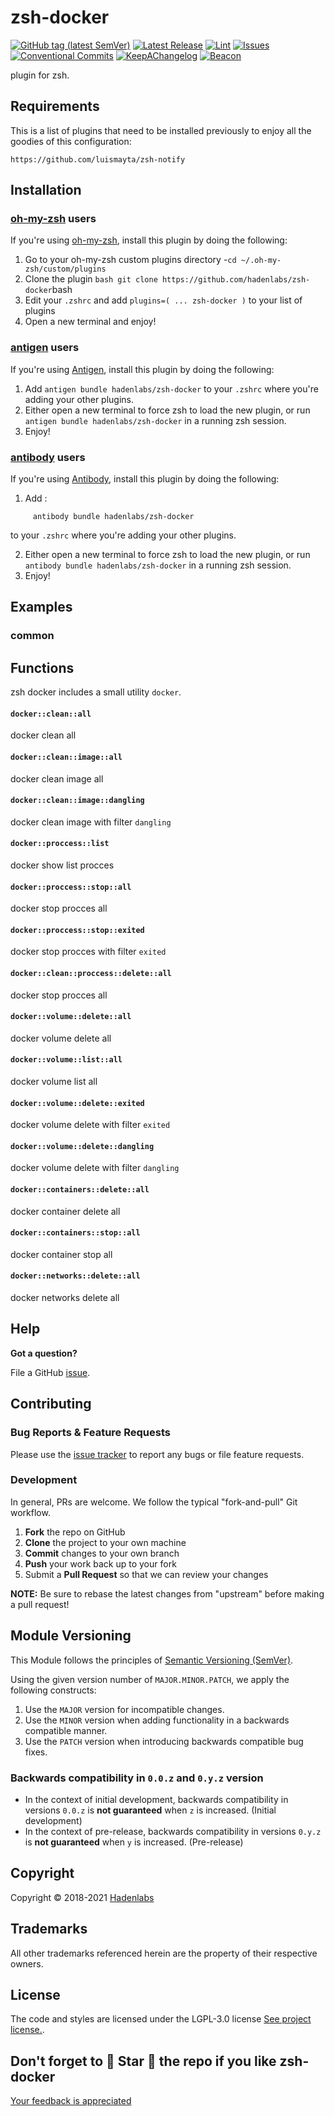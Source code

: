 <!--


  ** DO NOT EDIT THIS FILE
  **
  ** 1) Make all changes to `README.yaml`
  ** 2) Run`make readme` to rebuild this file.
  **
  ** (We maintain HUNDREDS of open source projects. This is how we maintain our sanity.)
  **


  -->

# zsh-docker

[![GitHub tag (latest SemVer)](https://img.shields.io/github/v/tag/hadenlabs/zsh-docker?label=latest&sort=semver)](https://github.com/hadenlabs/zsh-docker/releases) [![Latest Release](https://img.shields.io/github/release/hadenlabs/zsh-docker)](https://github.com/hadenlabs/zsh-docker/releases) [![Lint](https://img.shields.io/github/workflow/status/hadenlabs/zsh-docker/lint-code)](https://github.com/hadenlabs/zsh-docker/actions) [![Issues](https://img.shields.io/github/issues/hadenlabs/zsh-docker)](https://github.com/hadenlabs/zsh-docker/issues) [![Conventional Commits](https://img.shields.io/badge/Conventional%20Commits-1.0.0-yellow)](https://conventionalcommits.org) [![KeepAChangelog](https://img.shields.io/badge/Keep%20A%20Changelog-1.0.0-%23E05735)](https://keepachangelog.com) [![Beacon](https://ga-beacon.appspot.com/G-MZEK48EGE8/zsh-docker/readme)](https://github.com/hadenlabs/zsh-docker)

plugin for zsh.

## Requirements

This is a list of plugins that need to be installed previously to enjoy all the goodies of this configuration:

```{bash}
https://github.com/luismayta/zsh-notify
```

## Installation

### [oh-my-zsh](https://github.com/robbyrussell/oh-my-zsh) users

If you're using [oh-my-zsh](https://gitub.com/robbyrussell/oh-my-zsh), install this plugin by doing the following:

1.  Go to your oh-my-zsh custom plugins directory -`cd ~/.oh-my-zsh/custom/plugins`
2.  Clone the plugin `bash git clone https://github.com/hadenlabs/zsh-docker`bash
3.  Edit your `.zshrc` and add `plugins=( ... zsh-docker )` to your list of plugins
4.  Open a new terminal and enjoy!

### [antigen](https://github.com/zsh-users/antigen) users

If you're using [Antigen](https://github.com/zsh-users/antigen), install this plugin by doing the following:

1.  Add `antigen bundle hadenlabs/zsh-docker` to your `.zshrc` where you're adding your other plugins.
2.  Either open a new terminal to force zsh to load the new plugin, or run `antigen bundle hadenlabs/zsh-docker` in a running zsh session.
3.  Enjoy!

### [antibody](https://github.com/getantibody/antibody) users

If you're using [Antibody](https://github.com/getantibody/antibody), install this plugin by doing the following:

1.  Add :

```{.sourceCode .bash}
     antibody bundle hadenlabs/zsh-docker
```

to your `.zshrc` where you're adding your other plugins.

2.  Either open a new terminal to force zsh to load the new plugin, or run `antibody bundle hadenlabs/zsh-docker` in a running zsh session.
3.  Enjoy!

## Examples

### common

## Functions

zsh docker includes a small utility `docker`.

#### `docker::clean::all`

docker clean all

#### `docker::clean::image::all`

docker clean image all

#### `docker::clean::image::dangling`

docker clean image with filter `dangling`

#### `docker::proccess::list`

docker show list procces

#### `docker::proccess::stop::all`

docker stop procces all

#### `docker::proccess::stop::exited`

docker stop procces with filter `exited`

#### `docker::clean::proccess::delete::all`

docker stop procces all

#### `docker::volume::delete::all`

docker volume delete all

#### `docker::volume::list::all`

docker volume list all

#### `docker::volume::delete::exited`

docker volume delete with filter `exited`

#### `docker::volume::delete::dangling`

docker volume delete with filter `dangling`

#### `docker::containers::delete::all`

docker container delete all

#### `docker::containers::stop::all`

docker container stop all

#### `docker::networks::delete::all`

docker networks delete all

## Help

**Got a question?**

File a GitHub [issue](https://github.com/hadenlabs/zsh-docker/issues).

## Contributing

### Bug Reports & Feature Requests

Please use the [issue tracker](https://github.com/hadenlabs/zsh-docker/issues) to report any bugs or file feature requests.

### Development

In general, PRs are welcome. We follow the typical "fork-and-pull" Git workflow.

1.  **Fork** the repo on GitHub
2.  **Clone** the project to your own machine
3.  **Commit** changes to your own branch
4.  **Push** your work back up to your fork
5.  Submit a **Pull Request** so that we can review your changes

**NOTE:** Be sure to rebase the latest changes from "upstream" before making a pull request!

## Module Versioning

This Module follows the principles of [Semantic Versioning (SemVer)](https://semver.org/).

Using the given version number of `MAJOR.MINOR.PATCH`, we apply the following constructs:

1. Use the `MAJOR` version for incompatible changes.
1. Use the `MINOR` version when adding functionality in a backwards compatible manner.
1. Use the `PATCH` version when introducing backwards compatible bug fixes.

### Backwards compatibility in `0.0.z` and `0.y.z` version

- In the context of initial development, backwards compatibility in versions `0.0.z` is **not guaranteed** when `z` is increased. (Initial development)
- In the context of pre-release, backwards compatibility in versions `0.y.z` is **not guaranteed** when `y` is increased. (Pre-release)

## Copyright

Copyright © 2018-2021 [Hadenlabs](https://hadenlabs.com)

## Trademarks

All other trademarks referenced herein are the property of their respective owners.

## License

The code and styles are licensed under the LGPL-3.0 license [See project license.](LICENSE).

## Don't forget to 🌟 Star 🌟 the repo if you like zsh-docker

[Your feedback is appreciated](https://github.com/hadenlabs/zsh-docker/issues)
